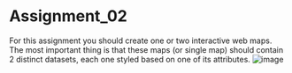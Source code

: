 # Assignment_02
For this assignment you should create one or two interactive web maps. The most important thing is that these maps (or single map) should contain 2 distinct datasets, each one styled based on one of its attributes.
![image](https://github.com/user-attachments/assets/a961a6ed-fcb2-4c2d-9be6-ed13c4ee7761)
